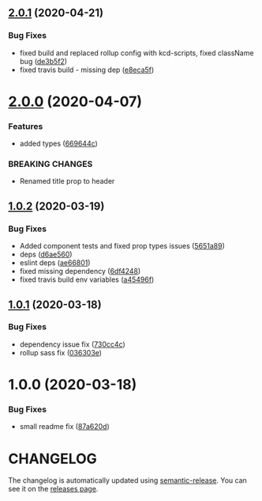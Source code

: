 ## [2.0.1](https://github.com/nejcm/docz-theme-extended/compare/v2.0.0...v2.0.1) (2020-04-21)

### Bug Fixes

- fixed build and replaced rollup config with kcd-scripts, fixed className bug
  ([de3b5f2](https://github.com/nejcm/docz-theme-extended/commit/de3b5f27bd4c740c18bb99f96b62bd7650498f0b))
- fixed travis build - missing dep
  ([e8eca5f](https://github.com/nejcm/docz-theme-extended/commit/e8eca5f657f2123e089cc8aa86677787e0ea5196))

# [2.0.0](https://github.com/nejcm/docz-theme-extended/compare/v1.0.2...v2.0.0) (2020-04-07)

### Features

- added types
  ([669644c](https://github.com/nejcm/docz-theme-extended/commit/669644cf923356b719fd56fa40b990f1e68d5977))

### BREAKING CHANGES

- Renamed title prop to header

## [1.0.2](https://github.com/nejcm/docz-theme-extended/compare/v1.0.1...v1.0.2) (2020-03-19)

### Bug Fixes

- Added component tests and fixed prop types issues
  ([5651a89](https://github.com/nejcm/docz-theme-extended/commit/5651a898bb06936a975934061c5d3eee9304aae8))
- deps
  ([d6ae560](https://github.com/nejcm/docz-theme-extended/commit/d6ae56007f90da99f26388eb66e8ecad10f596a9))
- eslint deps
  ([ae66801](https://github.com/nejcm/docz-theme-extended/commit/ae66801f4b5efa3065587ed87dcbcd078f04ca27))
- fixed missing dependency
  ([6df4248](https://github.com/nejcm/docz-theme-extended/commit/6df42488e8d7f72b91271be8f5bde3bf4aa5adda))
- fixed travis build env variables
  ([a45496f](https://github.com/nejcm/docz-theme-extended/commit/a45496f5ab0a34cf7ca99776b7418271a8820daf))

## [1.0.1](https://github.com/nejcm/docz-theme-extended/compare/v1.0.0...v1.0.1) (2020-03-18)

### Bug Fixes

- dependency issue fix
  ([730cc4c](https://github.com/nejcm/docz-theme-extended/commit/730cc4c925e499de774190e674d3eb5473e948a6))
- rollup sass fix
  ([036303e](https://github.com/nejcm/docz-theme-extended/commit/036303ea8df51a1cacc391e4754369b873dd5e0f))

# 1.0.0 (2020-03-18)

### Bug Fixes

- small readme fix
  ([87a620d](https://github.com/nejcm/docz-theme-extended/commit/87a620d16c08e686713e4ed7e0467834c65f95d0))

# CHANGELOG

The changelog is automatically updated using
[semantic-release](https://github.com/semantic-release/semantic-release). You
can see it on the [releases page](../../releases).
